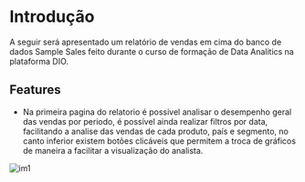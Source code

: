 # Introdução

A seguir será apresentado um relatório de vendas em cima do banco de dados Sample Sales feito durante o curso de formação de Data Analitics na plataforma DIO.

## Features
- Na primeira pagina do relatorio é possivel analisar o desempenho geral das vendas por periodo, é possível ainda realizar filtros por data, facilitando a analise das vendas de cada produto, país e segmento, no canto inferior existem botões clicáveis que permitem a troca de gráficos de maneira a facilitar a visualização do analista.

<img src="image1.png" alt="im1" />